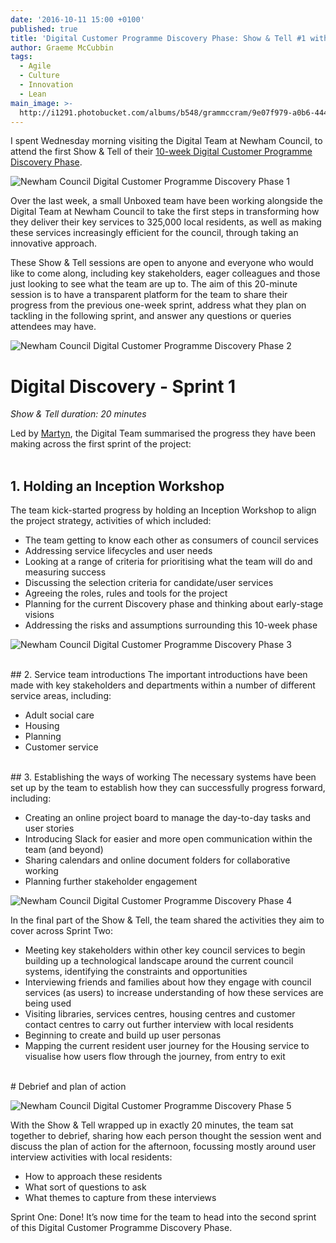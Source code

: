 ```yaml
---
date: '2016-10-11 15:00 +0100'
published: true
title: 'Digital Customer Programme Discovery Phase: Show & Tell #1 with Newham Council'
author: Graeme McCubbin
tags:
  - Agile
  - Culture
  - Innovation
  - Lean
main_image: >-
  http://i1291.photobucket.com/albums/b548/grammccram/9e07f979-a0b6-444f-bb98-6b8c033ff153_zpsey0p09am.jpg
---
```

I spent Wednesday morning visiting the Digital Team at Newham Council, to attend the first Show & Tell of their [10-week Digital Customer Programme Discovery Phase](https://unboxed.co/news/unboxed-is-awarded-digital-customer-programme-discovery-phase-contract-with-newham-council/).<br/>

![Newham Council Digital Customer Programme Discovery Phase 1](http://imgur.com/407co5S)

Over the last week, a small Unboxed team have been working alongside the Digital Team at Newham Council to take the first steps in transforming how they deliver their key services to 325,000 local residents, as well as making these services increasingly efficient for the council, through taking an innovative approach.<br/>

These Show & Tell sessions are open to anyone and everyone who would like to come along, including key stakeholders, eager colleagues and those just looking to see what the team are up to. The aim of this 20-minute session is to have a transparent platform for the team to share their progress from the previous one-week sprint, address what they plan on tackling in the following sprint, and answer any questions or queries attendees may have.<br/>

![Newham Council Digital Customer Programme Discovery Phase 2](http://i1291.photobucket.com/albums/b548/grammccram/IMG_5944_zpswi3lugyk.jpg)

# Digital Discovery - Sprint 1
<i>Show & Tell duration: 20 minutes</i><br/>

Led by [Martyn](https://unboxed.co/people/#martyn-evans), the Digital Team summarised the progress they have been making across the first sprint of the project:<br/>
<br/>

## 1. Holding an Inception Workshop
The team kick-started progress by holding an Inception Workshop to align the project strategy, activities of which included:<br/>

- The team getting to know each other as consumers of council services
- Addressing service lifecycles and user needs
- Looking at a range of criteria for prioritising what the team will do and measuring success
- Discussing the selection criteria for candidate/user services
- Agreeing the roles, rules and tools for the project
- Planning for the current Discovery phase and thinking about early-stage visions
- Addressing the risks and assumptions surrounding this 10-week phase

![Newham Council Digital Customer Programme Discovery Phase 3](http://i1291.photobucket.com/albums/b548/grammccram/IMG_5941_zpsatarmn5f.jpg)

<br/>
## 2. Service team introductions
The important introductions have been made with key stakeholders and departments within a number of different service areas, including:<br/>

- Adult social care
- Housing
- Planning
- Customer service

<br/>
## 3. Establishing the ways of working
The necessary systems have been set up by the team to establish how they can successfully progress forward, including:<br/>

- Creating an online project board to manage the day-to-day tasks and user stories
- Introducing Slack for easier and more open communication within the team (and beyond)
- Sharing calendars and online document folders for collaborative working
- Planning further stakeholder engagement

![Newham Council Digital Customer Programme Discovery Phase 4](http://i1291.photobucket.com/albums/b548/grammccram/IMG_5948_zpsnry2mbhw.jpg)

In the final part of the Show & Tell, the team shared the activities they aim to cover across Sprint Two:<br/>

- Meeting key stakeholders within other key council services to begin building up a technological landscape around the current council systems, identifying the constraints and opportunities
- Interviewing friends and families about how they engage with council services (as users) to increase understanding of how these services are being used
- Visiting libraries, services centres, housing centres and customer contact centres to carry out further interview with local residents
- Beginning to create and build up user personas
- Mapping the current resident user journey for the Housing service to visualise how users flow through the journey, from entry to exit

<br/>
# Debrief and plan of action

![Newham Council Digital Customer Programme Discovery Phase 5](http://i1291.photobucket.com/albums/b548/grammccram/IMG_5951_zpsiq5cko1m.jpg)

With the Show & Tell wrapped up in exactly 20 minutes, the team sat together to debrief, sharing how each person thought the session went and discuss the plan of action for the afternoon, focussing mostly around user interview activities with local residents:<br/>

- How to approach these residents
- What sort of questions to ask
- What themes to capture from these interviews

Sprint One: Done! It’s now time for the team to head into the second sprint of this Digital Customer Programme Discovery Phase.
